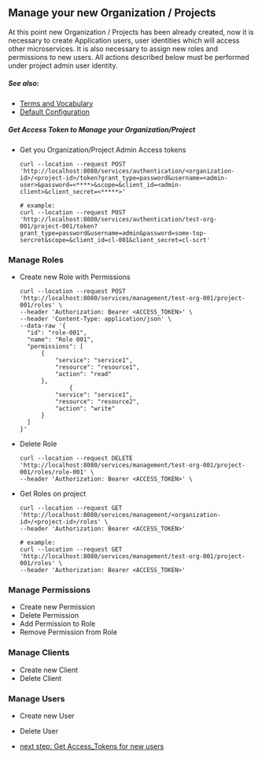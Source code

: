 ## Manage your new Organization / Projects
At this point new Organization / Projects has been already created, now it is  
necessary to create Application users, user identities which will access other microservices.
It is also necessary to assign new roles and permissions to new users. 
All actions described below must be performed under project admin user identity.
##### See also: 
* [Terms and Vocabulary](Terms-and-Vocabulary.md)
* [Default Configuration](Default-Access-Configuration.md) 

##### Get Access Token to Manage your Organization/Project
* Get you Organization/Project Admin Access tokens  
  ```
  curl --location --request POST 'http://localhost:8080/services/authentication/<organization-id>/<project-id>/token?grant_type=password&username=<admin-user>&password=<****>&scope=&client_id=<admin-client>&client_secret=<*****>'
  
  # example:
  curl --location --request POST 'http://localhost:8080/services/authentication/test-org-001/project-001/token?grant_type=password&username=admin&password=some-top-sercret&scope=&client_id=cl-001&client_secret=cl-scrt'
  ```

### Manage Roles
* Create new Role with Permissions
  ```
  curl --location --request POST 'http://localhost:8080/services/management/test-org-001/project-001/roles' \
  --header 'Authorization: Bearer <ACCESS_TOKEN>' \
  --header 'Content-Type: application/json' \
  --data-raw '{
    "id": "role-001",
    "name": "Role 001",
    "permissions": [
        {
            "service": "service1",
            "resource": "resource1",
            "action": "read"
        },
                {
            "service": "service1",
            "resource": "resource2",
            "action": "write"
        }
    ]
  }'  
  ```
* Delete Role
  ```
  curl --location --request DELETE 'http://localhost:8080/services/management/test-org-001/project-001/roles/role-001' \
  --header 'Authorization: Bearer <ACCESS_TOKEN>' \
  ```
* Get Roles on project
  ```
  curl --location --request GET 'http://localhost:8080/services/management/<organization-id>/<project-id>/roles' \
  --header 'Authorization: Bearer <ACCESS_TOKEN>'
  
  # example:
  curl --location --request GET 'http://localhost:8080/services/management/test-org-001/project-001/roles' \
  --header 'Authorization: Bearer <ACCESS_TOKEN>'
  ```

### Manage Permissions
* Create new Permission
* Delete Permission
* Add Permission to Role
* Remove Permission from Role

### Manage Clients
* Create new Client 
* Delete Client

### Manage Users
* Create new User
* Delete User

* [next step: Get Access_Tokens for new users](02d-getting-access-tokens-for-new-users.md)
